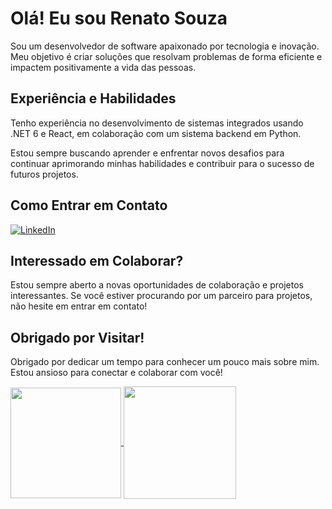 # Olá! Eu sou Renato Souza

Sou um desenvolvedor de software apaixonado por tecnologia e inovação. Meu objetivo é criar soluções que resolvam problemas de forma eficiente e impactem positivamente a vida das pessoas.

## Experiência e Habilidades

Tenho experiência no desenvolvimento de sistemas integrados usando .NET 6 e React, em colaboração com um sistema backend em Python. 

Estou sempre buscando aprender e enfrentar novos desafios para continuar aprimorando minhas habilidades e contribuir para o sucesso de futuros projetos.

## Como Entrar em Contato

[![LinkedIn](https://img.shields.io/badge/LinkedIn-0077B5?style=for-the-badge&logo=linkedin&logoColor=white)](https://www.linkedin.com/in/ressouza/)

## Interessado em Colaborar?

Estou sempre aberto a novas oportunidades de colaboração e projetos interessantes. Se você estiver procurando por um parceiro para projetos, não hesite em entrar em contato!

## Obrigado por Visitar!

Obrigado por dedicar um tempo para conhecer um pouco mais sobre mim. Estou ansioso para conectar e colaborar com você!

<div >
  <a href="https://github.com/RenatoSSouza">
    <img loading="lazy" align="center" height="177em" src="https://github-readme-stats.vercel.app/api/top-langs/?username=RenatoSSouza&bg_color=282A36&title_color=f7f7f7&text_color=f7f7f7&border_color=6272A4&border_radius=10&locale=pt-br&layout=compact&card_width=100&"/>
    <img loading="lazy" height="180em" align="center" src="https://github-readme-stats.vercel.app/api?username=RenatoSSouza&show_icons=true&bg_color=282A36&title_color=f7f7f7&text_color=f7f7f7&border_color=6272A4&include_all_commits=true&count_private=true&border_radius=15&locale=pt-br&rank_icon=percentile&ring_color=D4AF37"/>
</div>
